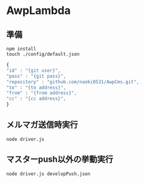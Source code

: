 # AwpLambda

## 準備
```
npm install
touch ./config/default.json
```

```javascript
{
"id" : "{git user}",
"pass" : "{git pass}",
"repository" : "github.com/naoki0531/AwpCms.git",
"to" : "{to address}",
"from" : "{from address}",
"cc" : "{cc address}",
}
```

## メルマガ送信時実行
```
node driver.js
```

## マスターpush以外の挙動実行
```
node driver.js developPush.json
```
